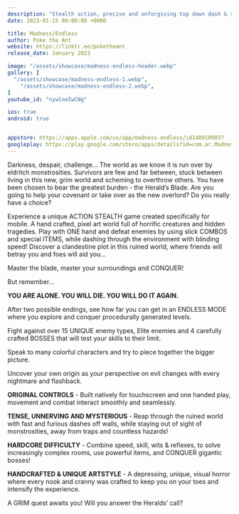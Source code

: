 ```yaml
---
description: "Stealth action, precise and unforgiving top down dash & slash game made for 1-handed mobile play!"
date: 2023-01-15 00:00:00 +0000

title: Madness/Endless
author: Poke the Ant
website: https://linktr.ee/poketheant
release_date: January 2023

image: "/assets/showcase/madness-endless-header.webp"
gallery: [
  "/assets/showcase/madness-endless-1.webp",
	"/assets/showcase/madness-endless-2.webp",
]
youtube_id: "nywlneIwCNg"

ios: true
android: true


appstore: https://apps.apple.com/us/app/madness-endless/id1489109037
googleplay: https://play.google.com/store/apps/details?id=com.ar.Madness_Endless
---
```


Darkness, despair, challenge... The world as we know it is run over by eldritch monstrosities. Survivors are few and far between, stuck between living in this new, grim world and scheming to overthrow others. You have been chosen to bear the greatest burden - the Herald’s Blade. Are you going to help your covenant or take over as the new overlord? Do you really have a choice?

Experience a unique ACTION STEALTH game created specifically for mobile. A hand crafted, pixel art world full of horrific creatures and hidden tragedies. Play with ONE hand and defeat enemies by using slick COMBOS and special ITEMS, while dashing through the environment with blinding speed! Discover a clandestine plot in this ruined world, where friends will betray you and foes will aid you...

Master the blade, master your surroundings and CONQUER!

But remember...

**YOU ARE ALONE. YOU WILL DIE. YOU WILL DO IT AGAIN.**

After two possible endings, see how far you can get in an ENDLESS MODE where you explore and conquer procedurally generated levels.

Fight against over 15 UNIQUE enemy types, Elite enemies and 4 carefully crafted BOSSES that will test your skills to their limit.

Speak to many colorful characters and try to piece together the bigger picture.

Uncover your own origin as your perspective on evil changes with every nightmare and flashback.

**ORIGINAL CONTROLS** - Built natively for touchscreen and one handed play, movement and combat interact smoothly and seamlessly.

**TENSE, UNNERVING AND MYSTERIOUS** - Reap through the ruined world with fast and furious dashes off walls, while staying out of sight of monstrosities, away from traps and countless hazards!

**HARDCORE DIFFICULTY** - Combine speed, skill, wits & reflexes, to solve increasingly complex rooms, use powerful items, and CONQUER gigantic bosses!

**HANDCRAFTED & UNIQUE ARTSTYLE** - A depressing, unique, visual horror where every nook and cranny was crafted to keep you on your toes and intensify the experience.


A GRIM quest awaits you! Will you answer the Heralds’ call?
